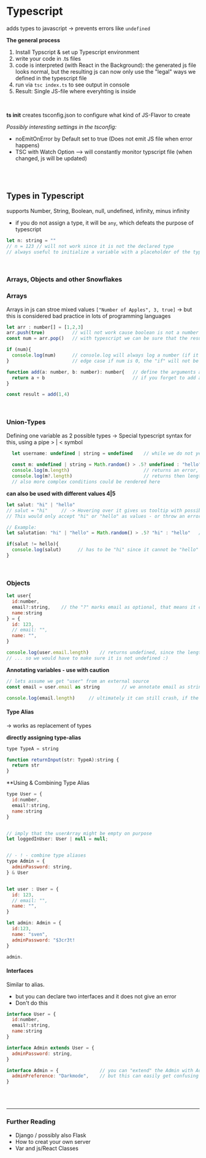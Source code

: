 # Typescript
adds types to javascript -> prevents errors like `undefined`

**The general process**
1. Install Typscript & set up Typescript environment
2. write your code in .ts files
3. code is interpreted (with React in the Background): the generated js file looks normal, but the resulting js can now only use the "legal" ways we defined in the typescript file
4. run via `tsc index.ts` to see output in console
5. Result: Single JS-file where everyhting is inside

<br>

**ts init**
creates tsconfig.json to configure what kind of JS-Flavor to create

*Possibly interesting settings in the tsconfig:*
* noEmitOnError by Default set to true (Does not emit JS file when error happens)
* TSC with Watch Option --> will constantly monitor typscript file (when changed, js will be updated)

<br>

<br>

## Types in Typescript
supports Number, String, Boolean, null, undefined, infinity, minus infinity
* if you do not assign a type, it will be `any`, which defeats the purpose of typescript

```jsx
let n: string = ""
// n = 123 // will not work since it is not the declared type
// always useful to initialize a variable with a placeholder of the type (e.g. an empty string, false, ...)
```

<br>

### Arrays, Objects and other Snowflakes
### Arrays
Arrays in js can stroe mixed values `["Number of Apples", 3, true]` 
-> but this is considered bad practice in lots of programming languages 

```jsx
let arr : number[] = [1,2,3]
arr.push(true)          // will not work cause boolean is not a number
const num = arr.pop()   // with typescript we can be sure that the result is either a number or undefined

if (num){
  console.log(num)      // console.log will always log a number (if it logs), since the condition is either a number or false
}                       // edge case if num is 0, the "if" will not be executed, because it is falsy

function add(a: number, b: number): number{   // define the arguments as type:number AND the type of the return value
  return a + b                                // if you forget to add a "return", typescript will also give an error
}

const result = add(1,4)
```

<br>

### Union-Types
Defining one variable as 2 possible types
-> Special typescript syntax for this, using a pipe > | < symbol

```jsx
  let username: undefined | string = undefined    // while we do not yet have a username it is undefined, when we do, it will be a string
  
  const m: undefined | string = Math.random() > .5? undefined : "hello"
  console.log(m.length)                           // returns an error, because it may be undefined
  console.log(m?.length)                          // returns then length if it's a string, otherwise it is undefined
  // also more complex conditions could be rendered here
```

**can also be used with different values 4|5**
```jsx
let salut: "hi" | "hello"
// salut = "hi"     // -> Hovering over it gives us tooltip with possibly assignable values
// This would only accept "hi" or "hello" as values - or throw an error

// Example:
let salutation: "hi" | "hello" = Math.random() > .5? "hi" : "hello"   // randomly selects hi or hello

if(salut != hello){
  console.log(salut)      // has to be "hi" since it cannot be "hello"
}
```

<br>

### Objects

```jsx
let user{
  id:number,
  email?:string,    // the "?" marks email as optional, that means it could be string or undefined
  name:string
} = {
  id: 123,
  // email: "",
  name: "",
}

console.log(user.email.length)    // returns undefined, since the length attribute cannot be read from something that is undefined
// ... so we would have to make sure it is not undefined :)

```

**Annotating variables - use with caution**
```jsx
// lets assume we get "user" from an external source
const email = user.email as string        // we annotate email as string

console.log(email.length)     // ultimately it can still crash, if the value was undefined
```


#### Type Alias
-> works as replacement of types

**directly assigning type-alias**
```jsx
type TypeA = string

function returnInput(str: TypeA):string {
  return str
}
```

**Using & Combining Type Alias
```jsx
type User = {
  id:number,
  email?:string,
  name:string
} 


// imply that the userArray might be empty on purpose 
let loggedInUser: User | null = null;  


// - ! - combine type aliases
type Admin = {
  adminPassword: string,
} & User        


let user : User = {
  id: 123,
  // email: "",
  name: "",
}

let admin: Admin = {
  id:123,
  name: "sven",
  adminPassword: "$3cr3t!
}

admin.
```

#### Interfaces
Similar to alias.
* but you can declare two interfaces and it does not give an error
* Don't do this

```jsx
interface User = {
  id:number,
  email?:string,
  name:string
} 

interface Admin extends User = {
  adminPassword: string,
}

interface Admin = {               // you can "extend" the Admin with Admin and add to it
  adminPreference: "Darkmode",    // but this can easily get confusing
}
```

<br>

<br>

----------------------------


### Further Reading
- Django / possibly also Flask
- How to creat your own server
- Var and js/React Classes
